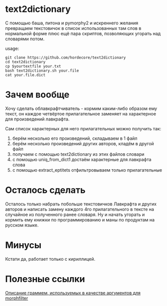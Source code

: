# text2dictionary

С помощью баша, питона и pymorphy2 и искреннего желания превращаем текстовичок в список использованных там слов в нормальной форме плюс ещё пара скриптов, позволяющих угорать над словарями потом.

usage:

    git clone https://github.com/hordecore/text2dictionary
    cd text2dictionary
    cp $yourtextfile your.txt
    bash text2dictionary.sh your.file
    cat your.file.dict

# Зачем вообще

Хочу сделать облавкрафтчиватель - кормим каким-либо образом ему текст, он каждое четвёртое прилагательное заменяет на характерное для произведений лавкрафта.

Сам список характерных для него прилагательных можно получить так:

1. берём несколько его произведений, складываем в 1 файл
2. берём несколько произведений других авторов, кладём в другой файл
3. получаем с помощью text2dictionary из этих файлов словари
4. с помощью uniq_from_dict1 достаём характерные для лавкрафта слова
5. с помощью extract_eptitets отфильтровываем только прилагательные

# Осталось сделать

Осталось только набрать побольше текстовичков Лавкрафта и других авторов и написать замену каждого 4го прилагательного в тексте на случайное из полученного ранее словаря. Ну и начать угорать и кормить ему книжки по программированию и маны по продуктам на русском языке.

# Минусы

Кстати да, работает только с кириллицей.

# Полезные ссылки

[Описание граммем, используемых в качестве аргументов для morphfilter](http://pymorphy2.readthedocs.org/en/latest/user/grammemes.html#grammeme-docs)
